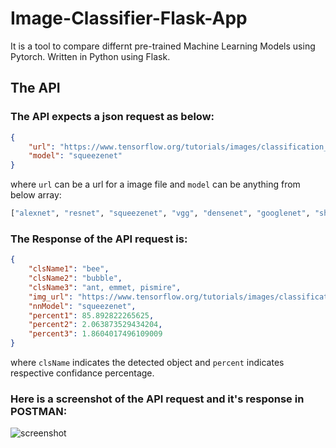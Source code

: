 # Image-Classifier-Flask-App

It is a tool to compare differnt pre-trained Machine Learning Models using Pytorch.
Written in Python using Flask.

## The API

### The API expects a json request as below:
```json
{
    "url": "https://www.tensorflow.org/tutorials/images/classification_files/output_N1loMlbYHeiJ_0.png",
    "model": "squeezenet"
}
```

where `url` can be a url for a image file and `model` can be anything from below array:
```py
["alexnet", "resnet", "squeezenet", "vgg", "densenet", "googlenet", "shufflenet", "mobilenet", "resnext", "wide_resnet", "mnasnet", "efficientnet", "regnet_x", "regnet_y"]
```
### The Response of the API request is:
```json
{
    "clsName1": "bee",
    "clsName2": "bubble",
    "clsName3": "ant, emmet, pismire",
    "img_url": "https://www.tensorflow.org/tutorials/images/classification_files/output_N1loMlbYHeiJ_0.png",
    "nnModel": "squeezenet",
    "percent1": 85.892822265625,
    "percent2": 2.063873529434204,
    "percent3": 1.8604017496109009
}
```
where `clsName` indicates the detected object and `percent` indicates respective confidance percentage.

### Here is a screenshot of the API request and it's response in POSTMAN:
![screenshot](https://i.imgur.com/XxzQZ33.png)